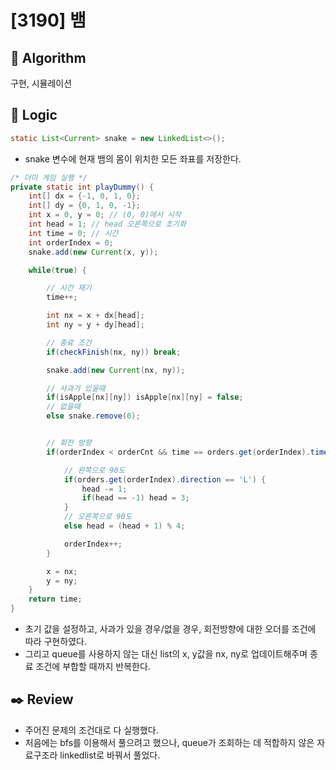 # [3190] 뱀

## :pushpin: **Algorithm**

구현, 시뮬레이션

## :round_pushpin: **Logic**

```java
static List<Current> snake = new LinkedList<>();
```

- snake 변수에 현재 뱀의 몸이 위치한 모든 좌표를 저장한다.

```java
/* 더미 게임 실행 */
private static int playDummy() {
    int[] dx = {-1, 0, 1, 0};
    int[] dy = {0, 1, 0, -1};
    int x = 0, y = 0; // (0, 0)에서 시작
    int head = 1; // head 오른쪽으로 초기화
    int time = 0; // 시간
    int orderIndex = 0;
    snake.add(new Current(x, y));

    while(true) {

        // 시간 재기
        time++;

        int nx = x + dx[head];
        int	ny = y + dy[head];

        // 종료 조건
        if(checkFinish(nx, ny)) break;

        snake.add(new Current(nx, ny));

        // 사과가 있을때
        if(isApple[nx][ny]) isApple[nx][ny] = false;
        // 없을때
        else snake.remove(0);


        // 회전 방향
        if(orderIndex < orderCnt && time == orders.get(orderIndex).time) {

            // 왼쪽으로 90도
            if(orders.get(orderIndex).direction == 'L') {
                head -= 1;
                if(head == -1) head = 3;
            }
            // 오른쪽으로 90도
            else head = (head + 1) % 4;

            orderIndex++;
        }

        x = nx;
        y = ny;
    }
    return time;
}
```

- 초기 값을 설정하고, 사과가 있을 경우/없을 경우, 회전방향에 대한 오더를 조건에 따라 구현하였다.
- 그리고 queue를 사용하지 않는 대신 list의 x, y값을 nx, ny로 업데이트해주며 종료 조건에 부합할 때까지 반복한다.

## :black_nib: **Review**

- 주어진 문제의 조건대로 다 실행했다.
- 처음에는 bfs를 이용해서 풀으려고 했으나, queue가 조회하는 데 적합하지 않은 자료구조라 linkedlist로 바꿔서 풀었다.
